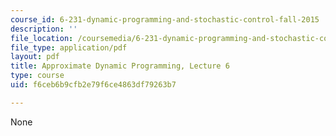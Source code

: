 ```yaml
---
course_id: 6-231-dynamic-programming-and-stochastic-control-fall-2015
description: ''
file_location: /coursemedia/6-231-dynamic-programming-and-stochastic-control-fall-2015/f6ceb6b9cfb2e79f6ce4863df79263b7_MIT6_231F15_lec06_short.pdf
file_type: application/pdf
layout: pdf
title: Approximate Dynamic Programming, Lecture 6
type: course
uid: f6ceb6b9cfb2e79f6ce4863df79263b7

---
```

None